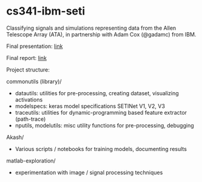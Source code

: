 # cs341-ibm-seti

Classifying signals and simulations representing data from the Allen Telescope Array (ATA), in partnership with Adam Cox (@gadamc) from IBM. 

Final presentation: [link](https://docs.google.com/presentation/d/e/2PACX-1vSCqoerGFaEWE1RixF4JAQpdREUC-H57kOQU--OU4yEQY08ZLUpwF4J1ghw0Py-hix5G822xES_h_YX/pub?start=false&loop=false&delayms=3000)

Final report: [link](https://github.com/akashmjn/cs341-ibm-seti/blob/master/report/cs341-seti-final-report.pdf)

Project structure: 

commonutils (library)/
  - datautils: utilities for pre-processing, creating dataset, visualizing activations
  - modelspecs: keras model specifications SETINet V1, V2, V3
  - traceutils: utilities for dynamic-programming based feature extractor (path-trace)
  - nputils, modelutils: misc utility functions for pre-processing, debugging
  
Akash/
  - Various scripts / notebooks for training models, documenting results
  
matlab-exploration/
  - experimentation with image / signal processing techniques 
